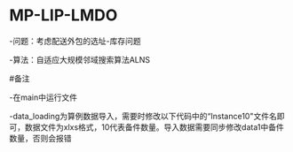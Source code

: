 # MP-LIP-LMDO

-问题：考虑配送外包的选址-库存问题

-算法：自适应大规模邻域搜索算法ALNS

#备注

-在main中运行文件

-data_loading为算例数据导入，需要时修改以下代码中的“Instance10"文件名即可，数据文件为xlxs格式，10代表备件数量。导入数据需要同步修改data1中备件数量，否则会报错
